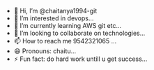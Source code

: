 - 👋 Hi, I’m @chaitanya1994-git
- 👀 I’m interested in devops...
- 🌱 I’m currently learning AWS git etc...
- 💞️ I’m looking to collaborate on technologies...
- 📫 How to reach me 9542321065 ...
- 😄 Pronouns: chaitu...
- ⚡ Fun fact: do  hard work untill u get success...

<!---
chaitanya1994-git/chaitanya1994-git is a ✨ special ✨ repository because its `README.md` (this file) appears on your GitHub profile.
You can click the Preview link to take a look at your changes.
--->
